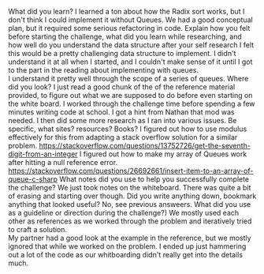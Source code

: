 What did you learn?
I learned a ton about how the Radix sort works, but I don't think I could implement it without Queues.
We had a good conceptual plan, but it required some serious refactoring in code.
Explain how you felt before starting the challenge, what did you learn while researching, and how well do you understand the data structure after your self research
I felt this would be a pretty challenging data structure to implement.
I didn't understand it at all when I started, and I couldn't make sense of it until I got to the part in the reading about implementing with queues.   
I understand it pretty well through the scope of a series of queues.
Where did you look?
I just read a good chunk of the of the reference material provided, to figure out what we are supposed to do before even starting on the white board.
I worked through the challenge time before spending a few minutes writing code at school.  I got a hint from Nathan that mod was needed.
I then did some more research as I ran into various issues.
Be specific, what sites? resources? Books?
	I figured out how to use modulus effectively for this from adapting a stack overflow solution for a similar problem. https://stackoverflow.com/questions/13752726/get-the-seventh-digit-from-an-integer
	I figured out how to make my array of Queues work after hitting a null reference error. https://stackoverflow.com/questions/26692661/insert-item-to-an-array-of-queue-c-sharp
What notes did you use to help you successfully complete the challenge?
We just took notes on the whiteboard.  There was quite a bit of erasing and starting over though.
Did you write anything down, bookmark anything that looked useful?
No, see previous answeers.
What did you use as a guideline or direction during the challenge?)
We mostly used each other as references as we worked through the problem and iteratively tried to craft a solution.  
My partner had a good look at the example in the reference, but we mostly ignored that while we worked on the problem.
I ended up just hammering out a lot of the code as our whitboarding didn't really get into the details much.